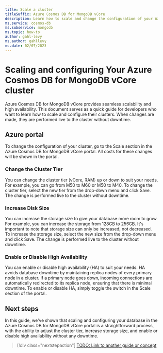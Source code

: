 ```yaml
---
title: Scale a cluster
titleSuffix: Azure Cosmos DB for MongoDB vCore
description: Learn how to scale and change the configuration of your Azure Cosmos DB for MongoDB vCore cluster.
ms.service: cosmos-db
ms.subservice: mongodb
ms.topic: how-to
author: gahl-levy
ms.author: gahllevy
ms.date: 02/07/2023
---
```


# Scaling and configuring Your Azure Cosmos DB for MongoDB vCore cluster

Azure Cosmos DB for MongoDB vCore provides seamless scalability and high availability. This document serves as a quick guide for developers who want to learn how to scale and configure their clusters. When changes are made, they are performed live to the cluster without downtime.

## Azure portal
To change the configuration of your cluster, go to the Scale section in the Azure Cosmos DB for MongoDB vCore portal. All costs for these changes will be shown in the portal.

### Change the Cluster Tier
You can change the cluster tier (vCore, RAM) up or down to suit your needs. For example, you can go from M50 to M60 or M50 to M40. To change the cluster tier, select the new tier from the drop-down menu and click Save. The change is performed live to the cluster without downtime.

### Increase Disk Size
You can increase the storage size to give your database more room to grow. For example, you can increase the storage from 128GB to 256GB. It's important to note that storage size can only be increased, not decreased. To increase the storage size, select the new size from the drop-down menu and click Save. The change is performed live to the cluster without downtime.

### Enable or Disable High Availability
You can enable or disable high availability (HA) to suit your needs. HA avoids database downtime by maintaining replica nodes of every primary node in a cluster. If a primary node goes down, incoming connections are automatically redirected to its replica node, ensuring that there is minimal downtime. To enable or disable HA, simply toggle the switch in the Scale section of the portal.

## Next steps

In this guide, we've shown that scaling and configuring your database in the Azure Cosmos DB for MongoDB vCore portal is a straightforward process, with the ability to adjust the cluster tier, increase storage size, and enable or disable high availability without any downtime.

> [!div class="nextstepaction"]
> [TODO: Link to another guide or concept](about:blank)
